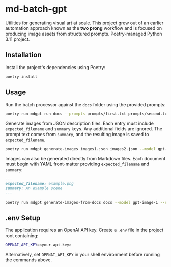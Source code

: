# md-batch-gpt

Utilities for generating visual art at scale. This project grew out of an
earlier automation approach known as the **two prong** workflow and is focused
on producing image assets from structured prompts. Poetry-managed Python 3.11
project.

## Installation

Install the project's dependencies using Poetry:

```bash
poetry install
```

## Usage

Run the batch processor against the `docs` folder using the provided prompts:

```bash
poetry run mdgpt run docs --prompts prompts/first.txt prompts/second.txt
```

Generate images from JSON description files. Each entry must include
`expected_filename` and `summary` keys. Any additional fields are ignored.
The prompt text comes from `summary`, and the resulting image is saved to
`expected_filename`.

```bash
poetry run mdgpt generate-images images1.json images2.json --model gpt-image-1 --size 1024x1024
```

Images can also be generated directly from Markdown files. Each document must
begin with YAML front-matter providing `expected_filename` and `summary`:

```markdown
---
expected_filename: example.png
summary: An example scene
---
```

```bash
poetry run mdgpt generate-images-from-docs docs --model gpt-image-1 --size 1024x1024
```


## .env Setup

The application requires an OpenAI API key. Create a `.env` file in the project
root containing:

```bash
OPENAI_API_KEY=<your-api-key>
```

Alternatively, set `OPENAI_API_KEY` in your shell environment before running
the commands above.
